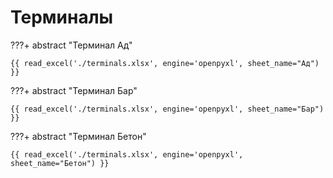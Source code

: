 # Терминалы

???+ abstract "Терминал Ад"

    {{ read_excel('./terminals.xlsx', engine='openpyxl', sheet_name="Ад") }}

???+ abstract "Терминал Бар"

    {{ read_excel('./terminals.xlsx', engine='openpyxl', sheet_name="Бар") }}

???+ abstract "Терминал Бетон"

    {{ read_excel('./terminals.xlsx', engine='openpyxl', sheet_name="Бетон") }}



